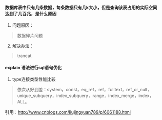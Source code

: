 #### 数据库表中只有几条数据，每条数据只有几k大小，但是查询该表占用的实际空间达到了几百兆，是什么原因
1. 问题原因：
> 数据碎片问题
2. 解决办法：
> trancat

#### explain 语法进行sql语句优化
1. type连接类型性能比较
> 依次从好到差：system，const，eq_ref，ref，fulltext，ref_or_null，unique_subquery，index_subquery，range，index_merge，index，ALL。

引用：http://www.cnblogs.com/liujingyuan789/p/6061188.html

